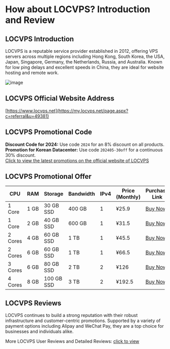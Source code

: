 # How about LOCVPS? Introduction and Review

## LOCVPS Introduction
LOCVPS is a reputable service provider established in 2012, offering VPS servers across multiple regions including Hong Kong, South Korea, the USA, Japan, Singapore, Germany, the Netherlands, Russia, and Australia. Known for low ping delays and excellent speeds in China, they are ideal for website hosting and remote work.

![image](https://github.com/septianhasto/LOCVPS/assets/169528880/63837fe5-052a-4ff5-b7be-5e391981f5e8)

## LOCVPS Official Website Address
[https://www.locvps.net](https://my.locvps.net/page.aspx?c=referral&u=49381)

## LOCVPS Promotional Code
**Discount Code for 2024:** Use code `2024` for an 8% discount on all products.  
**Promotion for Korean Datacenter:** Use code `202405-30off` for a continuous 30% discount.  
[Click to view the latest promotions on the official website of LOCVPS](https://my.locvps.net/page.aspx?c=referral&u=49381)

## LOCVPS Promotional Offer

| CPU | RAM | Storage | Bandwidth | IPv4 | Price (Monthly) | Purchase Link |
|-----|-----|---------|-----------|------|-----------------|---------------|
| 1 Core | 1 GB | 30 GB SSD | 400 GB | 1 | ¥25.9 | [Buy Now](https://my.locvps.net/page.aspx?c=referral&u=49381y) |
| 1 Core | 2 GB | 40 GB SSD | 600 GB | 1 | ¥31.5 | [Buy Now](https://my.locvps.net/page.aspx?c=referral&u=49381y) |
| 2 Cores | 4 GB | 60 GB SSD | 1 TB | 1 | ¥45.5 | [Buy Now](https://my.locvps.net/page.aspx?c=referral&u=49381y) |
| 2 Cores | 6 GB | 60 GB SSD | 1 TB | 1 | ¥66.5 | [Buy Now](https://my.locvps.net/page.aspx?c=referral&u=49381y) |
| 3 Cores | 6 GB | 80 GB SSD | 2 TB | 2 | ¥126 | [Buy Now](https://my.locvps.net/page.aspx?c=referral&u=49381y) |
| 4 Cores | 8 GB | 100 GB SSD | 3 TB | 2 | ¥192.5 | [Buy Now](https://my.locvps.net/page.aspx?c=referral&u=49381y) |

## LOCVPS Reviews
LOCVPS continues to build a strong reputation with their robust infrastructure and customer-centric promotions. Supported by a variety of payment options including Alipay and WeChat Pay, they are a top choice for businesses and individuals alike.

More LOCVPS User Reviews and Detailed Reviews: [click to view](https://my.locvps.net/page.aspx?c=referral&u=49381)
